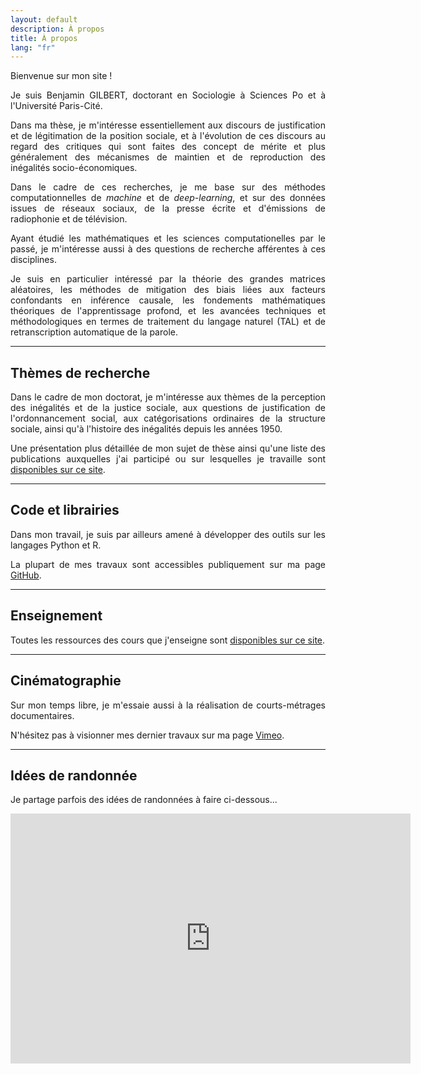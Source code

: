 ```yaml
---
layout: default
description: À propos
title: À propos
lang: "fr"
---
```


<div style="text-align: justify"> 

<p> Bienvenue sur mon site ! </p>

<p> Je suis Benjamin GILBERT, doctorant en Sociologie à Sciences Po et à l'Université Paris-Cité. </p>

<p> Dans ma thèse, je m'intéresse essentiellement aux discours de justification et de légitimation de la position sociale, et à l'évolution de ces discours au regard des critiques qui sont faites des concept de mérite et plus généralement des mécanismes de maintien et de reproduction des inégalités socio-économiques. </p>

<p> Dans le cadre de ces recherches, je me base sur des méthodes computationnelles de <i>machine</i> et de <i>deep-learning</i>, et sur des données issues de réseaux sociaux, de la presse écrite et d'émissions de radiophonie et de télévision. </p>

<p> Ayant étudié les mathématiques et les sciences computationelles par le passé, je m'intéresse aussi à des questions de recherche afférentes à ces disciplines. </p>

<p> Je suis en particulier intéressé par la théorie des grandes matrices aléatoires, les méthodes de mitigation des biais liées aux facteurs confondants en inférence causale, les fondements mathématiques théoriques de l'apprentissage profond, et les avancées techniques et méthodologiques en termes de traitement du langage naturel (TAL) et de retranscription automatique de la parole. </p>

</div>

---

## Thèmes de recherche

<div style="text-align: justify">

<p> Dans le cadre de mon doctorat, je m'intéresse aux thèmes de la perception des inégalités et de la justice sociale, aux questions de justification de l'ordonnancement social, aux catégorisations ordinaires de la structure sociale, ainsi qu'à l'histoire des inégalités depuis les années 1950.</p>

<p> Une présentation plus détaillée de mon sujet de thèse ainsi qu'une liste des publications auxquelles j'ai participé ou sur lesquelles je travaille sont <a href = "/fr/recherche">disponibles sur ce site</a>.</p>

</div>

---

## Code et librairies

<div style="text-align: justify">

<p> Dans mon travail, je suis par ailleurs amené à développer des outils sur les langages Python et R. </p>

<p> La plupart de mes travaux sont accessibles publiquement sur ma page <a href = "https://github.com/bglbrt">GitHub</a>. </p>

</div>

---

## Enseignement

<div style="text-align: justify">

<p> Toutes les ressources des cours que j'enseigne sont <a href = "/fr/enseignement">disponibles sur ce site</a>. </p>

</div>

---

## Cinématographie

<div style="text-align: justify">

<p> Sur mon temps libre, je m'essaie aussi à la réalisation de courts-métrages documentaires. </p>

<p> N'hésitez pas à visionner mes dernier travaux sur ma page <a href = "https://vimeo.com/bglbrt">Vimeo</a>. </p>

</div>

---

## Idées de randonnée

<div style="text-align: justify">

<p> Je partage parfois des idées de randonnées à faire ci-dessous... </p>

</div>

<div style="width: 640px; height: 400px;"><iframe src="https://footpathapp.com/routes/86FA014C-2E1C-4DCB-8B0F-A1D1010D779A?embed=1" width="100%" height="100%" frameborder="0"></iframe></div>